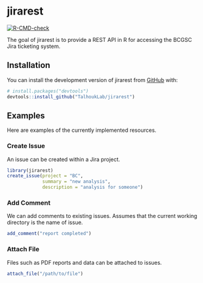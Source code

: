 
<!-- README.md is generated from README.Rmd. Please edit that file -->

# jirarest

<!-- badges: start -->

[![R-CMD-check](https://github.com/TalhoukLab/jirarest/actions/workflows/R-CMD-check.yaml/badge.svg)](https://github.com/TalhoukLab/jirarest/actions/workflows/R-CMD-check.yaml)
<!-- badges: end -->

The goal of jirarest is to provide a REST API in R for accessing the
BCGSC Jira ticketing system.

## Installation

You can install the development version of jirarest from
[GitHub](https://github.com/) with:

``` r
# install.packages("devtools")
devtools::install_github("TalhoukLab/jirarest")
```

## Examples

Here are examples of the currently implemented resources.

### Create Issue

An issue can be created within a Jira project.

``` r
library(jirarest)
create_issue(project = "BC",
             summary = "new analysis",
             description = "analysis for someone")
```

### Add Comment

We can add comments to existing issues. Assumes that the current working
directory is the name of issue.

``` r
add_comment("report completed")
```

### Attach File

Files such as PDF reports and data can be attached to issues.

``` r
attach_file("/path/to/file")
```
